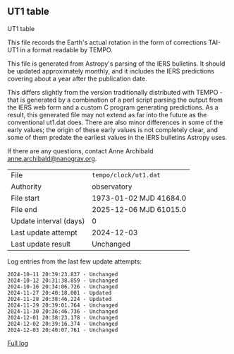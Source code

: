 
## UT1 table

UT1 table

This file records the Earth's actual rotation in the form of
corrections TAI-UT1 in a format readable by TEMPO.

This file is generated from Astropy's parsing of the IERS
bulletins. It should be updated approximately monthly, and it
includes the IERS predictions covering about a year after the
publication date.

This differs slightly from the version traditionally distributed
with TEMPO - that is generated by a combination of a perl script
parsing the output from the IERS web form and a custom C program
generating predictions. As a result, this generated file may not
extend as far into the future as the conventional ut1.dat does.
There are also minor differences in some of the early values; the
origin of these early values is not completely clear, and some of
them predate the earliest values in the IERS bulletins Astropy uses.

If there are any questions, contact Anne Archibald
<anne.archibald@nanograv.org>.

|     |     |
|:--- |:--- |
| File | `tempo/clock/ut1.dat` |
| Authority | observatory |
| File start | 1973-01-02 MJD 41684.0 |
| File end | 2025-12-06 MJD 61015.0 |
| Update interval (days) | 0 |
| Last update attempt | 2024-12-03 |
| Last update result | Unchanged |

Log entries from the last few update attempts:
```
2024-10-11 20:39:23.837 - Unchanged
2024-10-12 20:31:38.859 - Unchanged
2024-10-16 20:34:06.726 - Unchanged
2024-11-27 20:40:18.001 - Updated
2024-11-28 20:38:46.224 - Updated
2024-11-29 20:39:01.764 - Unchanged
2024-11-30 20:36:46.736 - Unchanged
2024-12-01 20:38:23.178 - Unchanged
2024-12-02 20:39:16.374 - Unchanged
2024-12-03 20:40:07.761 - Unchanged
```
[Full log](https://raw.githubusercontent.com/ipta/pulsar-clock-corrections/main/log/tempo/clock/ut1.dat.log)
